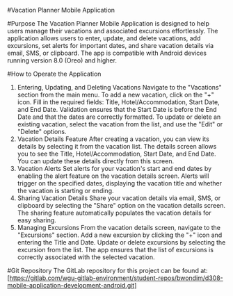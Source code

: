 #Vacation Planner Mobile Application

#Purpose
The Vacation Planner Mobile Application is designed to help users manage their vacations and associated
excursions effortlessly. The application allows users to enter, update, and delete vacations, add excursions,
set alerts for important dates, and share vacation details via email, SMS, or clipboard.
The app is compatible with Android devices running version 8.0 (Oreo) and higher.

#How to Operate the Application
1. Entering, Updating, and Deleting Vacations
   Navigate to the "Vacations" section from the main menu.
   To add a new vacation, click on the "+" icon. Fill in the required fields: Title, Hotel/Accommodation, Start Date, and End Date.
   Validation ensures that the Start Date is before the End Date and that the dates are correctly formatted.
   To update or delete an existing vacation, select the vacation from the list, and use the "Edit" or "Delete" options.
2. Vacation Details Feature
   After creating a vacation, you can view its details by selecting it from the vacation list.
   The details screen allows you to see the Title, Hotel/Accommodation, Start Date, and End Date. You can update these details directly from this screen.
3. Vacation Alerts
   Set alerts for your vacation's start and end dates by enabling the alert feature on the vacation details screen.
   Alerts will trigger on the specified dates, displaying the vacation title and whether the vacation is starting or ending.
4. Sharing Vacation Details
   Share your vacation details via email, SMS, or clipboard by selecting the "Share" option on the vacation details screen.
   The sharing feature automatically populates the vacation details for easy sharing.
5. Managing Excursions
   From the vacation details screen, navigate to the "Excursions" section.
   Add a new excursion by clicking the "+" icon and entering the Title and Date.
   Update or delete excursions by selecting the excursion from the list.
   The app ensures that the list of excursions is correctly associated with the selected vacation.

#Git Repository
The GitLab repository for this project can be found at: [https://gitlab.com/wgu-gitlab-environment/student-repos/bwondim/d308-mobile-application-development-android.git]
